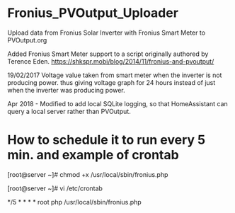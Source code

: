 # Fronius_PVOutput_Uploader
Upload data from Fronius Solar Inverter with Fronius Smart Meter to PVOutput.org

Added Fronius Smart Meter support to a script originally authored by Terence Eden. 
https://shkspr.mobi/blog/2014/11/fronius-and-pvoutput/

19/02/2017    Voltage value taken from smart meter when the inverter is not producing power. thus giving voltage graph for 24 hours instead of just when the inverter was producing power.

Apr 2018 - Modified to add local SQLite logging, so that HomeAssistant can query a local server rather than PVOutput.

# How to schedule it to run every 5 min. and example of crontab

[root@server ~]# chmod +x /usr/local/sbin/fronius.php 

[root@server ~]# vi /etc/crontab 

*/5 * * * * root php /usr/local/sbin/fronius.php

